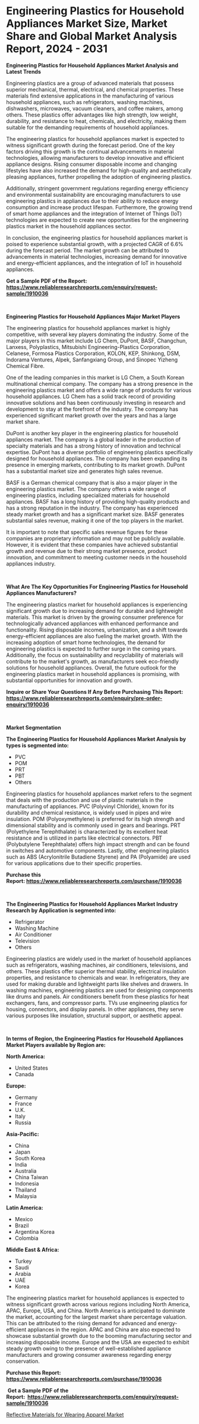 <p><h1>Engineering Plastics for Household Appliances Market Size, Market Share and Global Market Analysis Report, 2024 - 2031</h1></p><p><strong>Engineering Plastics for Household Appliances Market Analysis and Latest Trends</strong></p>
<p><p>Engineering plastics are a group of advanced materials that possess superior mechanical, thermal, electrical, and chemical properties. These materials find extensive applications in the manufacturing of various household appliances, such as refrigerators, washing machines, dishwashers, microwaves, vacuum cleaners, and coffee makers, among others. These plastics offer advantages like high strength, low weight, durability, and resistance to heat, chemicals, and electricity, making them suitable for the demanding requirements of household appliances.</p><p>The engineering plastics for household appliances market is expected to witness significant growth during the forecast period. One of the key factors driving this growth is the continual advancements in material technologies, allowing manufacturers to develop innovative and efficient appliance designs. Rising consumer disposable income and changing lifestyles have also increased the demand for high-quality and aesthetically pleasing appliances, further propelling the adoption of engineering plastics.</p><p>Additionally, stringent government regulations regarding energy efficiency and environmental sustainability are encouraging manufacturers to use engineering plastics in appliances due to their ability to reduce energy consumption and increase product lifespan. Furthermore, the growing trend of smart home appliances and the integration of Internet of Things (IoT) technologies are expected to create new opportunities for the engineering plastics market in the household appliances sector.</p><p>In conclusion, the engineering plastics for household appliances market is poised to experience substantial growth, with a projected CAGR of 6.6% during the forecast period. The market growth can be attributed to advancements in material technologies, increasing demand for innovative and energy-efficient appliances, and the integration of IoT in household appliances.</p></p>
<p><strong>Get a Sample PDF of the Report:&nbsp; <a href="https://www.reliableresearchreports.com/enquiry/request-sample/1910036">https://www.reliableresearchreports.com/enquiry/request-sample/1910036</a></strong></p>
<p>&nbsp;</p>
<p><strong>Engineering Plastics for Household Appliances Major Market Players</strong></p>
<p><p>The engineering plastics for household appliances market is highly competitive, with several key players dominating the industry. Some of the major players in this market include LG Chem, DuPont, BASF, Changchun, Lanxess, Polyplastics, Mitsubishi Engineering-Plastics Corporation, Celanese, Formosa Plastics Corporation, KOLON, KEP, Shinkong, DSM, Indorama Ventures, Alpek, Sanfangxiang Group, and Sinopec Yizheng Chemical Fibre.</p><p>One of the leading companies in this market is LG Chem, a South Korean multinational chemical company. The company has a strong presence in the engineering plastics market and offers a wide range of products for various household appliances. LG Chem has a solid track record of providing innovative solutions and has been continuously investing in research and development to stay at the forefront of the industry. The company has experienced significant market growth over the years and has a large market share.</p><p>DuPont is another key player in the engineering plastics for household appliances market. The company is a global leader in the production of specialty materials and has a strong history of innovation and technical expertise. DuPont has a diverse portfolio of engineering plastics specifically designed for household appliances. The company has been expanding its presence in emerging markets, contributing to its market growth. DuPont has a substantial market size and generates high sales revenue.</p><p>BASF is a German chemical company that is also a major player in the engineering plastics market. The company offers a wide range of engineering plastics, including specialized materials for household appliances. BASF has a long history of providing high-quality products and has a strong reputation in the industry. The company has experienced steady market growth and has a significant market size. BASF generates substantial sales revenue, making it one of the top players in the market.</p><p>It is important to note that specific sales revenue figures for these companies are proprietary information and may not be publicly available. However, it is evident that these companies have achieved substantial growth and revenue due to their strong market presence, product innovation, and commitment to meeting customer needs in the household appliances industry.</p></p>
<p>&nbsp;</p>
<p><strong>What Are The Key Opportunities For Engineering Plastics for Household Appliances Manufacturers?</strong></p>
<p><p>The engineering plastics market for household appliances is experiencing significant growth due to increasing demand for durable and lightweight materials. This market is driven by the growing consumer preference for technologically advanced appliances with enhanced performance and functionality. Rising disposable incomes, urbanization, and a shift towards energy-efficient appliances are also fueling the market growth. With the increasing adoption of smart home technologies, the demand for engineering plastics is expected to further surge in the coming years. Additionally, the focus on sustainability and recyclability of materials will contribute to the market's growth, as manufacturers seek eco-friendly solutions for household appliances. Overall, the future outlook for the engineering plastics market in household appliances is promising, with substantial opportunities for innovation and growth.</p></p>
<p><strong>Inquire or Share Your Questions If Any Before Purchasing This Report: <a href="https://www.reliableresearchreports.com/enquiry/pre-order-enquiry/1910036">https://www.reliableresearchreports.com/enquiry/pre-order-enquiry/1910036</a></strong></p>
<p>&nbsp;</p>
<p><strong>Market Segmentation</strong></p>
<p><strong>The Engineering Plastics for Household Appliances Market Analysis by types is segmented into:</strong></p>
<p><ul><li>PVC</li><li>POM</li><li>PRT</li><li>PBT</li><li>Others</li></ul></p>
<p><p>Engineering plastics for household appliances market refers to the segment that deals with the production and use of plastic materials in the manufacturing of appliances. PVC (Polyvinyl Chloride), known for its durability and chemical resistance, is widely used in pipes and wire insulation. POM (Polyoxymethylene) is preferred for its high strength and dimensional stability and is commonly used in gears and bearings. PRT (Polyethylene Terephthalate) is characterized by its excellent heat resistance and is utilized in parts like electrical connectors. PBT (Polybutylene Terephthalate) offers high impact strength and can be found in switches and automotive components. Lastly, other engineering plastics such as ABS (Acrylonitrile Butadiene Styrene) and PA (Polyamide) are used for various applications due to their specific properties.</p></p>
<p><strong>Purchase this Report:&nbsp;<a href="https://www.reliableresearchreports.com/purchase/1910036">https://www.reliableresearchreports.com/purchase/1910036</a></strong></p>
<p>&nbsp;</p>
<p><strong>The Engineering Plastics for Household Appliances Market Industry Research by Application is segmented into:</strong></p>
<p><ul><li>Refrigerator</li><li>Washing Machine</li><li>Air Conditioner</li><li>Television</li><li>Others</li></ul></p>
<p><p>Engineering plastics are widely used in the market of household appliances such as refrigerators, washing machines, air conditioners, televisions, and others. These plastics offer superior thermal stability, electrical insulation properties, and resistance to chemicals and wear. In refrigerators, they are used for making durable and lightweight parts like shelves and drawers. In washing machines, engineering plastics are used for designing components like drums and panels. Air conditioners benefit from these plastics for heat exchangers, fans, and compressor parts. TVs use engineering plastics for housing, connectors, and display panels. In other appliances, they serve various purposes like insulation, structural support, or aesthetic appeal.</p></p>
<p>&nbsp;</p>
<p><strong>In terms of Region, the Engineering Plastics for Household Appliances Market Players available by Region are:</strong></p>
<p>
    <p> <strong> North America: </strong>
        <ul>
            <li>United States</li>
            <li>Canada</li>
        </ul>
        </p> 
    <p> <strong> Europe: </strong>
        <ul>
            <li>Germany</li>
            <li>France</li>
            <li>U.K.</li>
            <li>Italy</li>
            <li>Russia</li>
        </ul>
        </p> 
    <p> <strong> Asia-Pacific: </strong>
        <ul>
            <li>China</li>
            <li>Japan</li>
            <li>South Korea</li>
            <li>India</li>
            <li>Australia</li>
            <li>China Taiwan</li>
            <li>Indonesia</li>
            <li>Thailand</li>
            <li>Malaysia</li>
        </ul>
        </p> 
    <p> <strong> Latin America: </strong>
        <ul>
            <li>Mexico</li>
            <li>Brazil</li>
            <li>Argentina Korea</li>
            <li>Colombia</li>
        </ul>
        </p> 
    <p> <strong> Middle East & Africa: </strong>
        <ul>
            <li>Turkey</li>
            <li>Saudi</li>
            <li>Arabia</li>
            <li>UAE</li>
            <li>Korea</li>
        </ul>
    </p>
    </p>
<p><p>The engineering plastics market for household appliances is expected to witness significant growth across various regions including North America, APAC, Europe, USA, and China. North America is anticipated to dominate the market, accounting for the largest market share percentage valuation. This can be attributed to the rising demand for advanced and energy-efficient appliances in the region. APAC and China are also expected to showcase substantial growth due to the booming manufacturing sector and increasing disposable income. Europe and the USA are expected to exhibit steady growth owing to the presence of well-established appliance manufacturers and growing consumer awareness regarding energy conservation.</p></p>
<p><strong>Purchase this Report: <a href="https://www.reliableresearchreports.com/purchase/1910036">https://www.reliableresearchreports.com/purchase/1910036</a></strong></p>
<p>&nbsp;<strong>Get a Sample PDF of the Report:&nbsp;&nbsp;<a href="https://www.reliableresearchreports.com/enquiry/request-sample/1910036">https://www.reliableresearchreports.com/enquiry/request-sample/1910036</a></strong></p>
<p><strong></strong></p>
<p><p><a href="https://github.com/PeterParrish5/Market-Research-Report-List-2/blob/main/reflective-materials-for-wearing-apparel-market.md">Reflective Materials for Wearing Apparel Market</a></p></p>
